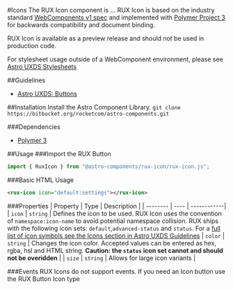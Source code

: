 #Icons
The RUX Icon component is … RUX Icon is based on the industry standard [WebComponents v1 spec](https://html.spec.whatwg.org/multipage/custom-elements.html) and implemented with [Polymer Project 3](https://www.polymer-project.org) for backwards compatibility and document binding.

RUX Icon is available as a preview release and should not be used in production code.

For stylesheet usage outside of a WebComponent environment, please see [Astro UXDS Stylesheets](https://bitbucket.org/rocketcom/astro-styles)

##Guidelines

* [Astro UXDS: Buttons](http://www.astrouxds.com/library/icons)

##Installation
Install the Astro Component Library.
`git clone https://bitbucket.org/rocketcom/astro-components.git`

###Dependencies

* [Polymer 3](https://www.polymer-project.com)

##Usage
###Import the RUX Button

```javascript
import { RuxIcon } from "@astro-components/rux-icon/rux-icon.js";
```

###Basic HTML Usage

```xml
<rux-icon icon="default:settings"></rux-icon>
```

###Properties
| Property | Type | Description |
| -------- | ---- | ------------|
| `icon` | `string` | Defines the icon to be used. RUX Icon uses the convention of `namespace:icon-name` to avoid potential namespace collision. RUX ships with the following icon sets: `default`,`advanced-status` and `status`. For a [full list of icon symbols see the Icons section in Astro UXDS Guidelines](<(https://cms.astrouxds.com/library/buttons)>)
| `color` | `string` | Changes the icon color. Accepted values can be entered as hex, rgba, hsl and HTML string. **Caution: the `status` icon set cannot and should not be overidden** |
| `size` | `string` | Allows for large icon variants |

###Events
RUX Icons do not support events. If you need an Icon button use the RUX Button Icon type
